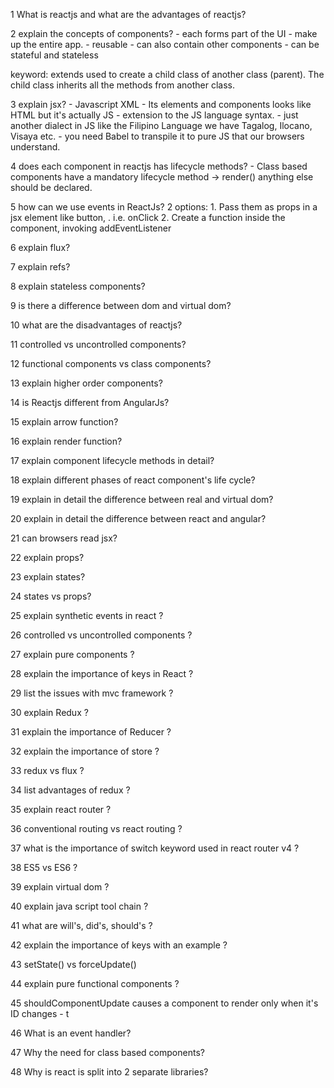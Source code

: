 1 What is reactjs and what are the advantages of reactjs?

2 explain the concepts of components?
    - each forms part of the UI
    - make up the entire app.
    - reusable
    - can also contain other components
    - can be stateful and stateless
  
  keyword: extends
              used to create a child class of another class (parent). The child class inherits all the methods from another class.

3 explain jsx?
    - Javascript XML
    - Its elements and components looks like HTML but it's actually JS 
    - extension to the JS language syntax.
    - just another dialect in JS
        like the Filipino Language we have Tagalog, Ilocano, Visaya etc.
    - you need Babel to transpile it to pure JS that our browsers understand.

4 does each component in reactjs has lifecycle methods?
    - Class based components have a mandatory lifecycle method -> render()
      anything else should be declared.

5 how can we use events in ReactJs?
    2 options:
    1. Pass them as props in a jsx element like button, . i.e. onClick
    2. Create a function inside the component, invoking addEventListener

6 explain flux?

7 explain refs?

8 explain stateless components?

9 is there a difference between dom and virtual dom?

10 what are the disadvantages of reactjs?

11 controlled vs uncontrolled components?

12 functional components vs class components?
    
13 explain higher order components?

14 is Reactjs different from AngularJs?

15 explain arrow function?

16 explain render function?

17 explain component lifecycle methods in detail?

18 explain different phases of react component's life cycle?

19 explain in detail the difference between real and virtual dom?

20 explain in detail the difference between react and angular?

21 can browsers read jsx?

22 explain props?

23 explain states?

24 states vs props?

25 explain synthetic events in react ?

26 controlled vs uncontrolled components ?

27 explain pure components ?

28 explain the importance of keys in React ?

29 list the issues with mvc framework ?

30 explain Redux ?

31 explain the importance of Reducer ?

32 explain the importance of store ?

33 redux vs flux ?

34 list advantages of redux ?

35 explain react router ?

36 conventional routing vs react routing ?

37 what is the importance of switch keyword used in react router v4 ?

38 ES5 vs ES6 ?

39 explain virtual dom ?

40 explain java script tool chain ?

41 what are will's, did's, should's ?

42 explain the importance of keys with an example ?

43 setState() vs forceUpdate()

44 explain pure functional components ?

45 shouldComponentUpdate causes a component to render only when it's ID changes - t

46 What is an event handler? 

47 Why the need for class based components?

48 Why is react is split into 2 separate libraries?
